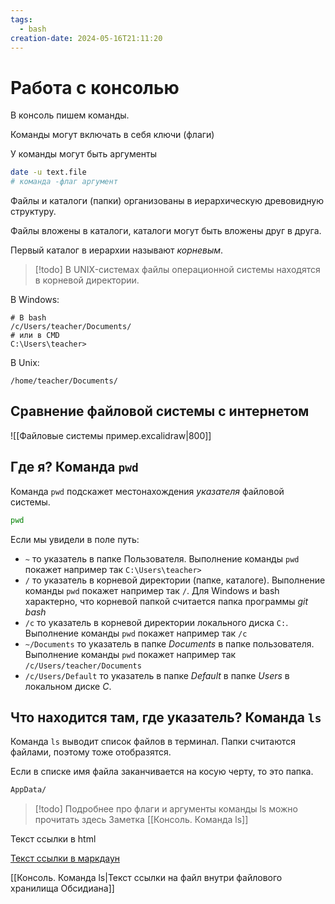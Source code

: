```yaml
---
tags:
  - bash
creation-date: 2024-05-16T21:11:20
---
```

# Работа с консолью

В консоль пишем команды. 

Команды могут включать в себя ключи (флаги)

У команды могут быть аргументы

```bash
date -u text.file
# команда -флаг аргумент
```

Файлы и каталоги (папки) организованы в иерархическую древовидную структуру. 

Файлы вложены в каталоги, каталоги могут быть вложены друг в друга. 

Первый каталог в иерархии называют *корневым*.

> [!todo] В UNIX-системах файлы операционной системы находятся в корневой директории. 

В Windows:
```
# В bash
/c/Users/teacher/Documents/
# или в CMD
C:\Users\teacher>
```
В Unix:
```
/home/teacher/Documents/
```

## Сравнение файловой системы с интернетом
![[Файловые системы пример.excalidraw|800]]
## Где я? Команда `pwd`
Команда `pwd` подскажет местонахождения *указателя* файловой системы. 

```bash
pwd
```

Если мы увидели в поле путь:
- `~` то указатель в папке Пользователя. 
  Выполнение команды `pwd` покажет например так `C:\Users\teacher>`
- `/` то указатель в корневой директории (папке, каталоге). 
  Выполнение команды `pwd` покажет например так `/`. Для Windows и bash характерно, что корневой папкой считается папка программы *git bash*
- `/c` то указатель в корневой директории локального диска `С:`. 
  Выполнение команды `pwd` покажет например так `/c` 
- `~/Documents` то указатель в папке *Documents* в папке пользователя. 
  Выполнение команды `pwd` покажет например так `/c/Users/teacher/Documents` 
- `/c/Users/Default` то указатель в папке *Default* в папке *Users* в локальном диске *С*. 

## Что находится там, где указатель? Команда `ls`
Команда `ls` выводит список файлов в терминал. Папки считаются файлами, поэтому тоже отобразятся. 

Если в списке имя файла заканчивается на косую черту, то это папка. 
```bash
AppData/
```

> [!todo] Подробнее про флаги и аргументы команды ls можно прочитать здесь 
> Заметка [[Консоль. Команда ls]]


<a link="https://losst.pro/komanda-ls-linux">Текст ссылки в html</a>

[Текст ссылки в маркдаун](https://losst.pro/komanda-ls-linux)

 [[Консоль. Команда ls|Текст ссылки на файл внутри файлового хранилища Обсидиана]]

